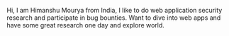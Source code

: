 Hi, I am Himanshu Mourya from India, I like to do web application security research and participate in bug bounties. Want to dive into web apps and have some great research one day and explore world.
